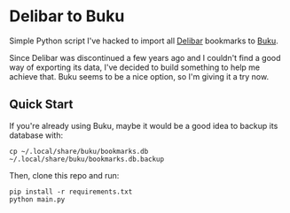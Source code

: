 # Delibar to Buku

Simple Python script I've hacked to import all [Delibar](http://www.delibarapp.com/) bookmarks to [Buku](https://github.com/jarun/Buku).

Since Delibar was discontinued a few years ago and I couldn't find a good way of exporting its data, I've decided to build something to help me achieve that. Buku seems to be a nice option, so I'm giving it a try now.

## Quick Start

If you're already using Buku, maybe it would be a good idea to backup its database with:

```
cp ~/.local/share/buku/bookmarks.db ~/.local/share/buku/bookmarks.db.backup
```

Then, clone this repo and run:

```
pip install -r requirements.txt
python main.py
```

